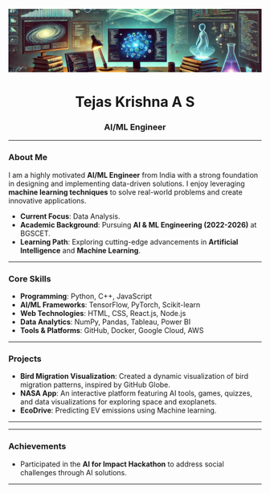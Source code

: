 
<p align="center">
  <img src="https://github.com/Tejas-007-11/Tejas-007-11/raw/refs/heads/main/github Banner.png" alt="Banner" />
</p>

<h1 align="center">Tejas Krishna A S</h1>
<h3 align="center">AI/ML Engineer</h3>

---

### About Me

I am a highly motivated **AI/ML Engineer** from India with a strong foundation in designing and implementing data-driven solutions. I enjoy leveraging **machine learning techniques** to solve real-world problems and create innovative applications.

- **Current Focus**: Data Analysis.
- **Academic Background**: Pursuing **AI & ML Engineering (2022-2026)** at BGSCET.
- **Learning Path**: Exploring cutting-edge advancements in **Artificial Intelligence** and **Machine Learning**.

---

### Core Skills

- **Programming**: Python, C++, JavaScript  
- **AI/ML Frameworks**: TensorFlow, PyTorch, Scikit-learn  
- **Web Technologies**: HTML, CSS, React.js, Node.js  
- **Data Analytics**: NumPy, Pandas, Tableau, Power BI  
- **Tools & Platforms**: GitHub, Docker, Google Cloud, AWS  

---

### Projects
  
- **Bird Migration Visualization**: Created a dynamic visualization of bird migration patterns, inspired by GitHub Globe.  
- **NASA App**: An interactive platform featuring AI tools, games, quizzes, and data visualizations for exploring space and exoplanets.
- **EcoDrive**: Predicting EV emissions using Machine learning.  


---



---

### Achievements
 
- Participated in the **AI for Impact Hackathon** to address social challenges through AI solutions.  
  

---







